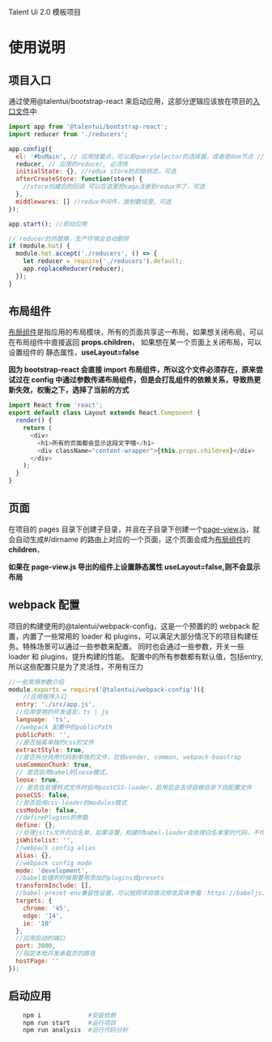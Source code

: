 Talent Ui 2.0 模板项目

# 使用说明

## 项目入口

通过使用@talentui/bootstrap-react 来启动应用，这部分逻辑应该放在项目的[入口文件](./src/app.js)中

```js
import app from '@talentui/bootstrap-react';
import reducer from './reducers';

app.config({
  el: '#bsMain', // 应用挂载点，可以是querySelector的选择器，或者是dom节点 //必须传
  reducer, // 应用的reducer, 必须传
  initialState: {}, //redux store的初始状态，可选
  afterCreateStore: function(store) {
    //store创建后的回调 可以在这里把saga注册到redux中了，可选
  },
  middlewares: [] //redux中间件，放到数组里，可选
});

app.start(); //启动应用

// reducer的热替换，生产环境会自动删除
if (module.hot) {
  module.hot.accept('./reducers', () => {
    let reducer = require('./reducers').default;
    app.replaceReducer(reducer);
  });
}
```

## 布局组件

[布局组件](./src/layout.js)是指应用的布局模块，所有的页面共享这一布局，如果想关闭布局，可以在布局组件中直接返回 **props.children**， 如果想在某一个页面上关闭布局，可以设置组件的 静态属性，**useLayout=false**

**因为 bootstrap-react 会直接 import 布局组件，所以这个文件必须存在，原来尝试过在 config 中通过参数传递布局组件，但是会打乱组件的依赖关系，导致热更新失效，权衡之下，选择了当前的方式**

```js
import React from 'react';
export default class Layout extends React.Component {
  render() {
    return (
      <div>
        <h1>所有的页面都会显示这段文字哦</h1>
        <div className="content-wrapper">{this.props.children}</div>
      </div>
    );
  }
}
```

## 页面

在项目的 pages 目录下创建子目录，并且在子目录下创建一个[page-view.js](./src/pages/home/page-view.js)，就会自动生成#/dirname 的路由上对应的一个页面，这个页面会成为[布局组件](./src/layout.js)的**children**，

**如果在 page-view.js 导出的组件上设置静态属性 useLayout=false,则不会显示布局**

## webpack 配置

项目的构建使用的@talentui/webpack-config，这是一个预置的的 webpack 配置，内置了一些常用的 loader 和 plugins，可以满足大部分情况下的项目构建任务。特殊场景可以通过一些参数来配置。
同时也会通过一些参数，开关一些 loader 和 plugins，提升构建的性能。
配置中的所有参数都有默认值，包括entry, 所以这些配置只是为了灵活性，不用有压力

```js
//一些常用参数介绍
module.exports = require('@talentui/webpack-config')({
    //应用程序入口
  entry: './src/app.js', 
  //应用使用的开发语言，ts | js
  language: 'ts', 
  //webpack 配置中的publicPath
  publicPath: '',
  //是否抽离单独的css的文件
  extractStyle: true, 
  //是否拆分共用代码到单独的文件，包括vender, common, webpack-boostrap
  useCommonChunk: true, 
  // 是否启用babel的loose模式，
  loose: true, 
  // 是否在处理样式文件时启用postCSS-loader，启用后会去项目根目录下找配置文件
  poseCSS: false, 
  //是否启用css-loader的modules模式
  cssModule: false, 
  //definePlugins的参数
  define: {}, 
  //处理js\ts文件的白名单，如果设置，构建时babel-loader会处理白名单里的代码，不传的话默认排除node_moduels和bower_components目录里的文件
  jsWhitelist: '', 
  //webpack config alias
  alias: {}, 
  //webpack config mode
  mode: 'development', 
  //babel处理的时候需要用添加的plugins或presets
  transformInclude: [], 
  //babel-preset-env兼容性设置，可以按照项目情况修改具体参看：https://babeljs.io/docs/en/babel-preset-env#targets
  targets: {
    chrome: '45',
    edge: '14',
    ie: '10'
  }, 
  //应用启动的端口
  port: 3000,
  //指定本地开发承载页的路径
  hostPage: ''
});
```

##  启动应用
```sh
    npm i             #安装依赖
    npm run start     #运行项目
    npm run analysis  #运行代码分析
```
    
